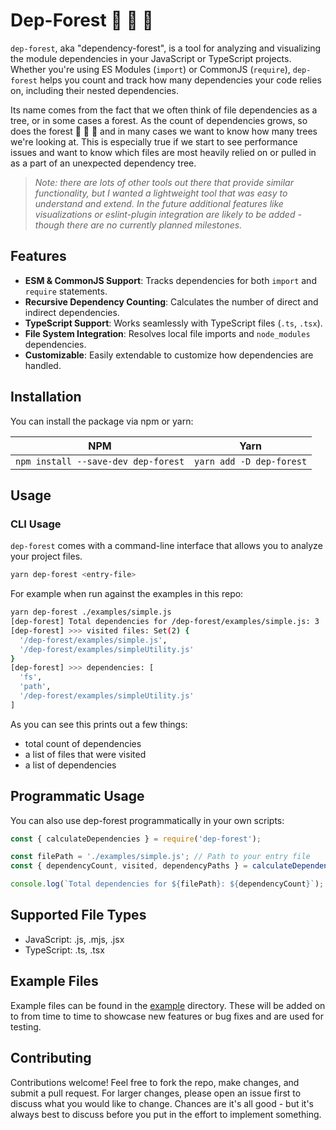 # Dep-Forest 🌲 🌲 🌲

`dep-forest`, aka "dependency-forest", is a tool for analyzing and visualizing the module dependencies in your JavaScript or TypeScript projects. Whether you're using ES Modules (`import`) or CommonJS (`require`), `dep-forest` helps you count and track how many dependencies your code relies on, including their nested dependencies.

Its name comes from the fact that we often think of file dependencies as a tree, or in some cases a forest. As the count of dependencies grows, so does the forest 🌲 🌲 🌲 and in many cases we want to know how many trees we're looking at. This is especially true if we start to see performance issues and want to know which files are most heavily relied on or pulled in as a part of an unexpected dependency tree.

> *Note: there are lots of other tools out there that provide similar functionality, but I wanted a lightweight tool that was easy to understand and extend. In the future additional features like visualizations or eslint-plugin integration are likely to be added - though there are no currently planned milestones.*

## Features

- **ESM & CommonJS Support**: Tracks dependencies for both `import` and `require` statements.
- **Recursive Dependency Counting**: Calculates the number of direct and indirect dependencies.
- **TypeScript Support**: Works seamlessly with TypeScript files (`.ts`, `.tsx`).
- **File System Integration**: Resolves local file imports and `node_modules` dependencies.
- **Customizable**: Easily extendable to customize how dependencies are handled.

## Installation

You can install the package via npm or yarn:

| NPM | Yarn |
| --- | ---- |
| `npm install --save-dev dep-forest` | `yarn add -D dep-forest` |

## Usage

### CLI Usage

`dep-forest` comes with a command-line interface that allows you to analyze your project files.

```bash
yarn dep-forest <entry-file>
```

For example when run against the examples in this repo:

```bash
yarn dep-forest ./examples/simple.js 
[dep-forest] Total dependencies for /dep-forest/examples/simple.js: 3
[dep-forest] >>> visited files: Set(2) {
  '/dep-forest/examples/simple.js',
  '/dep-forest/examples/simpleUtility.js'
}
[dep-forest] >>> dependencies: [
  'fs',
  'path',
  '/dep-forest/examples/simpleUtility.js'
]

```

As you can see this prints out a few things:

- total count of dependencies
- a list of files that were visited
- a list of dependencies

## Programmatic Usage

You can also use dep-forest programmatically in your own scripts:

```javascript
const { calculateDependencies } = require('dep-forest');

const filePath = './examples/simple.js'; // Path to your entry file
const { dependencyCount, visited, dependencyPaths } = calculateDependencies(filePath);

console.log(`Total dependencies for ${filePath}: ${dependencyCount}`);
```

## Supported File Types

- JavaScript: .js, .mjs, .jsx
- TypeScript: .ts, .tsx

## Example Files

Example files can be found in the [example](./example) directory. These will be added on to from time to time to showcase new features or bug fixes and are used for testing.

## Contributing

Contributions welcome! Feel free to fork the repo, make changes, and submit a pull request. For larger changes, please open an issue first to discuss what you would like to change. Chances are it's all good - but it's always best to discuss before you put in the effort to implement something.
